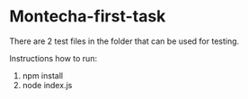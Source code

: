 # Montecha-first-task

There are 2 test files in the folder that can be used for testing.


Instructions how to run:
1. npm install
2. node index.js
